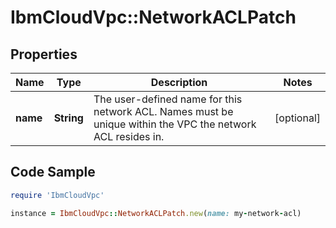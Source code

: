 # IbmCloudVpc::NetworkACLPatch

## Properties

Name | Type | Description | Notes
------------ | ------------- | ------------- | -------------
**name** | **String** | The user-defined name for this network ACL. Names must be unique within the VPC the network ACL resides in. | [optional] 

## Code Sample

```ruby
require 'IbmCloudVpc'

instance = IbmCloudVpc::NetworkACLPatch.new(name: my-network-acl)
```


